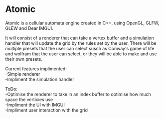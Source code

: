 # Atomic
Atomic is a cellular automata engine created in C++, using OpenGL, GLFW, GLEW and Dear IMGUI.

It will consist of a renderer that can take a vertex buffer and a simulation handler that will update the grid by the rules set by the user. There will be multiple presets that the user can select susch as Conway's game of life and wolfram that the user can select, or they will be able to make and use their own presets.

Current features implimented: <br>
  -Simple renderer <br>
  -Impliment the simulation handler <br>

ToDo: <br>
  -Optimise the renderer to take in an index buffer to optimise how much space the verticies use <br>
  -Impliment the UI with IMGUI <br>
  -Impliment user interaction with the grid <br>
